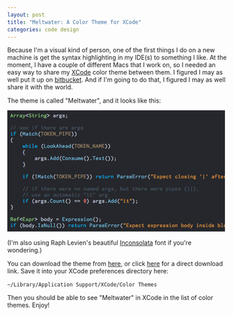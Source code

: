 ```yaml
---
layout: post
title: "Meltwater: A Color Theme for XCode"
categories: code design
---
```

Because I'm a visual kind of person, one of the first things I do on a new
machine is get the syntax highlighting in my IDE(s) to something I like. At
the moment, I have a couple of different Macs that I work on, so I needed an
easy way to share my [XCode](http://en.wikipedia.org/wiki/Xcode) color theme between them. I figured I may as
well put it up on [bitbucket](http://www.bitbucket.org). And if I'm going to do that, I figured I
may as well share it with the world.

The theme is called "Meltwater", and it looks like this:

<img alt="Screenshot of the Meltwater color theme" src="/image/2010/07/meltwater.gif" class="framed"/>

(I'm also using Raph Levien's beautiful [Inconsolata](http://www.levien.com/type/myfonts/inconsolata.html) font if you're
wondering.)

You can download the theme from [here](http://bitbucket.org/munificent/support/src/tip/xcode/themes/), or click [here](http://bitbucket.org/munificent/support/raw/fcef2059a901/xcode/themes/Meltwater.xccolortheme) for a direct
download link. Save it into your XCode preferences directory here:

```text
~/Library/Application Support/XCode/Color Themes
```

Then you should be able to see "Meltwater" in XCode in the list of color
themes. Enjoy!
